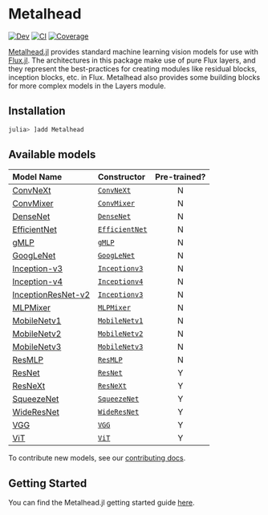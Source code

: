 # Metalhead

[![Dev](https://img.shields.io/badge/docs-dev-blue.svg)](https://fluxml.github.io/Metalhead.jl/dev)
[![CI](https://github.com/FluxML/Metalhead.jl/actions/workflows/CI.yml/badge.svg)](https://github.com/FluxML/Metalhead.jl/actions/workflows/CI.yml)
[![Coverage](https://codecov.io/gh/FluxML/Metalhead.jl/branch/master/graph/badge.svg)](https://codecov.io/gh/FluxML/Metalhead.jl)

[Metalhead.jl](https://github.com/FluxML/Metalhead.jl) provides standard machine learning vision models for use with [Flux.jl](https://fluxml.ai). The architectures in this package make use of pure Flux layers, and they represent the best-practices for creating modules like residual blocks, inception blocks, etc. in Flux. Metalhead also provides some building blocks for more complex models in the Layers module.

## Installation

```julia
julia> ]add Metalhead
```

## Available models

| Model Name                                       | Constructor                                                                                       | Pre-trained? |
|:-------------------------------------------------|:-----------------------------------------------------------------------------------------------|:------------:|
| [ConvNeXt](https://arxiv.org/abs/2201.03545)     | [`ConvNeXt`](https://fluxml.ai/Metalhead.jl/stable/api/reference.html#Metalhead.ConvNeXt)         | N            |
| [ConvMixer](https://arxiv.org/abs/2201.09792)    | [`ConvMixer`](https://fluxml.ai/Metalhead.jl/stable/api/reference.html#Metalhead.ConvMixer)       | N            |
| [DenseNet](https://arxiv.org/abs/1608.06993)     | [`DenseNet`](https://fluxml.ai/Metalhead.jl/stable/api/reference.html#Metalhead.DenseNet)         | N            |
| [EfficientNet](https://arxiv.org/abs/1905.11946) | [`EfficientNet`](https://fluxml.ai/Metalhead.jl/stable/api/reference.html#Metalhead.EfficientNet) | N            |
| [gMLP](https://arxiv.org/abs/2105.08050)         | [`gMLP`](https://fluxml.ai/Metalhead.jl/stable/api/reference.html#Metalhead.gMLP)                 | N            |
| [GoogLeNet](https://arxiv.org/abs/1409.4842)     | [`GoogLeNet`](https://fluxml.ai/Metalhead.jl/stable/api/reference.html#Metalhead.GoogLeNet)       | N            |
| [Inception-v3](https://arxiv.org/abs/1512.00567) | [`Inceptionv3`](https://fluxml.ai/Metalhead.jl/stable/api/reference.html#Metalhead.Inceptionv3)   | N            |
| [Inception-v4](https://arxiv.org/abs/1602.07261) | [`Inceptionv4`](https://fluxml.ai/Metalhead.jl/stable/api/reference.html#Metalhead.Inceptionv4)   | N            |
| [InceptionResNet-v2](https://arxiv.org/abs/1602.07261) | [`Inceptionv3`](https://fluxml.ai/Metalhead.jl/stable/api/reference.html#Metalhead.InceptionResNetv2) | N            |
| [MLPMixer](https://arxiv.org/pdf/2105.01601)     | [`MLPMixer`](https://fluxml.ai/Metalhead.jl/stable/api/reference.html#Metalhead.MLPMixer)         | N            |
| [MobileNetv1](https://arxiv.org/abs/1704.04861)  | [`MobileNetv1`](https://fluxml.ai/Metalhead.jl/stable/api/reference.html#Metalhead.MobileNetv1)   | N            |
| [MobileNetv2](https://arxiv.org/abs/1801.04381)  | [`MobileNetv2`](https://fluxml.ai/Metalhead.jl/stable/api/reference.html#Metalhead.MobileNetv2)   | N            |
| [MobileNetv3](https://arxiv.org/abs/1905.02244)  | [`MobileNetv3`](https://fluxml.ai/Metalhead.jl/stable/api/reference.html#Metalhead.MobileNetv3)   | N            |
| [ResMLP](https://arxiv.org/abs/2105.03404)       | [`ResMLP`](https://fluxml.ai/Metalhead.jl/stable/api/reference.html#Metalhead.ResMLP)             | N            |
| [ResNet](https://arxiv.org/abs/1512.03385)       | [`ResNet`](https://fluxml.ai/Metalhead.jl/stable/api/reference.html#Metalhead.ResNet)             | Y            |
| [ResNeXt](https://arxiv.org/abs/1611.05431)      | [`ResNeXt`](https://fluxml.ai/Metalhead.jl/stable/api/reference.html#Metalhead.ResNeXt)           | Y            |
| [SqueezeNet](https://arxiv.org/abs/1602.07360)   | [`SqueezeNet`](https://fluxml.ai/Metalhead.jl/stable/api/reference.html#Metalhead.SqueezeNet)     | Y            |
| [WideResNet](https://arxiv.org/abs/1605.07146)   | [`WideResNet`](https://fluxml.ai/Metalhead.jl/stable/api/reference.html#Metalhead.WideResNet)     | Y            |
| [VGG](https://arxiv.org/abs/1409.1556)           | [`VGG`](https://fluxml.ai/Metalhead.jl/stable/api/reference.html#Metalhead.VGG)                   | Y            |
| [ViT](https://arxiv.org/abs/2010.11929)          | [`ViT`](https://fluxml.ai/Metalhead.jl/stable/api/reference.html#Metalhead.ViT)                   | Y            |

To contribute new models, see our [contributing docs](https://fluxml.ai/Metalhead.jl/dev/contributing/).

## Getting Started

You can find the Metalhead.jl getting started guide [here](https://fluxml.ai/Metalhead.jl/dev/tutorials/quickstart/).
